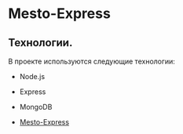 # Mesto-Express

## Технологии.

В проекте используются следующие технологии:

- Node.js
- Express
- MongoDB

- [Mesto-Express](https://github.com/maxlivi1/express-mesto-gha.git)
